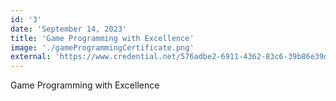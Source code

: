 ```yaml
---
id: '3'
date: 'September 14, 2023'
title: 'Game Programming with Excellence'
image: './gameProgrammingCertificate.png'
external: 'https://www.credential.net/576adbe2-6911-4362-83c6-39b86e39d6c3#gs.54m1j7'
---
```


Game Programming with Excellence
